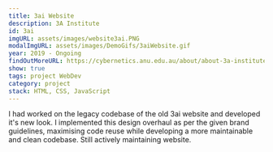 ```yaml
---
title: 3ai Website
description: 3A Institute 
id: 3ai
imgURL: assets/images/website3ai.PNG 
modalImgURL: assets/images/DemoGifs/3aiWebsite.gif
year: 2019 - Ongoing
findOutMoreURL: https://cybernetics.anu.edu.au/about/about-3a-institute/
show: true
tags: project WebDev
category: project
stack: HTML, CSS, JavaScript
---
```

  I had worked on the legacy codebase of the old 3ai website and developed it's new look.
  I implemented this design overhaul as per the given brand guidelines, maximising code reuse while developing a more maintainable and clean codebase. 
  Still actively maintaining website.